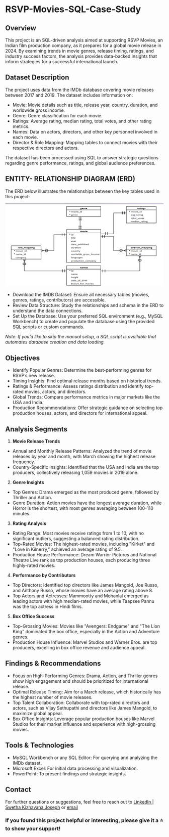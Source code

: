 # RSVP-Movies-SQL-Case-Study
## Overview
This project is an SQL-driven analysis aimed at supporting RSVP Movies, an Indian film production company, as it prepares for a global movie release in 2024. By examining trends in movie genres, release timing, ratings, and industry success factors, the analysis provides data-backed insights that inform strategies for a successful international launch.

## Dataset Description
The project uses data from the IMDb database covering movie releases between 2017 and 2019. The dataset includes information on:

* Movie: Movie details such as title, release year, country, duration, and worldwide gross income.
* Genre: Genre classification for each movie.
* Ratings: Average rating, median rating, total votes, and other rating metrics.
* Names: Data on actors, directors, and other key personnel involved in each movie.
* Director & Role Mapping: Mapping tables to connect movies with their respective directors and actors.
  
The dataset has been processed using SQL to answer strategic questions regarding genre performance, ratings, and global audience preferences.

## ENTITY- RELATIONSHIP DIAGRAM (ERD)
The ERD below illustrates the relationships between the key tables used in this project:

![Entity-Relationship Diagram](ERD.png)

* Download the IMDB Dataset: Ensure all necessary tables (movies, genres, ratings, contributors) are accessible.
* Review Data Structure: Study the relationships and schema in the ERD to understand the data connections.
* Set Up the Database: Use your preferred SQL environment (e.g., MySQL Workbench) to create and populate the database using the provided SQL scripts or custom commands.

_Note: If you’d like to skip the manual setup, a SQL script is available that automates database creation and data loading._

## Objectives
* Identify Popular Genres: Determine the best-performing genres for RSVP’s new release.
* Timing Insights: Find optimal release months based on historical trends.
* Ratings & Performance: Assess ratings distribution and identify top-rated movies, actors, and directors.
* Global Trends: Compare performance metrics in major markets like the USA and India.
* Production Recommendations: Offer strategic guidance on selecting top production houses, actors, and directors for international appeal.

## Analysis Segments

1. **Movie Release Trends**
* Annual and Monthly Release Patterns: Analyzed the trend of movie releases by year and month, with March showing the highest release frequency.
* Country-Specific Insights: Identified that the USA and India are the top producers, collectively releasing 1,059 movies in 2019 alone.

2. **Genre Insights**
* Top Genres: Drama emerged as the most produced genre, followed by Thriller and Action.
* Genre Duration: Action movies have the longest average duration, while Horror is the shortest, with most genres averaging between 100-110 minutes.

3. **Rating Analysis**
* Rating Range: Most movies receive ratings from 1 to 10, with no significant outliers, suggesting a balanced rating distribution.
* Top-Rated Movies: The highest-rated movies, including "Kirket" and "Love in Kilnerry," achieved an average rating of 9.5.
* Production House Performance: Dream Warrior Pictures and National Theatre Live rank as top production houses, each producing three highly-rated movies.

4. **Performance by Contributors**
* Top Directors: Identified top directors like James Mangold, Joe Russo, and Anthony Russo, whose movies have an average rating above 8.
* Top Actors and Actresses: Mammootty and Mohanlal emerged as leading actors with high median-rated movies, while Taapsee Pannu was the top actress in Hindi films.

5. **Box Office Success**
* Top-Grossing Movies: Movies like "Avengers: Endgame" and "The Lion King" dominated the box office, especially in the Action and Adventure genres.
* Production House Influence: Marvel Studios and Warner Bros. are top producers, excelling in box office revenue and audience appeal.

## Findings & Recommendations
* Focus on High-Performing Genres: Drama, Action, and Thriller genres show high engagement and should be prioritized for international release.
* Optimal Release Timing: Aim for a March release, which historically has the highest number of movie releases.
* Top Talent Collaboration: Collaborate with top-rated directors and actors, such as Vijay Sethupathi and directors like James Mangold, to maximize global appeal.
* Box Office Insights: Leverage popular production houses like Marvel Studios for their market influence and experience with high-grossing movies.

## Tools & Technologies
* MySQL Workbench or any SQL Editor: For querying and analyzing the IMDb dataset.
* Microsoft Excel: For initial data processing and visualization.
* PowerPoint: To present findings and strategic insights.

## Contact
For further questions or suggestions, feel free to reach out to [LinkedIn | Swetha Kizhavana Joseph](https://www.linkedin.com/in/swetha-kizhavana-joseph-04b68721b/) or [email](swethakjoseph16@gmail.com) 
### If you found this project helpful or interesting, please give it a ⭐ to show your support!
